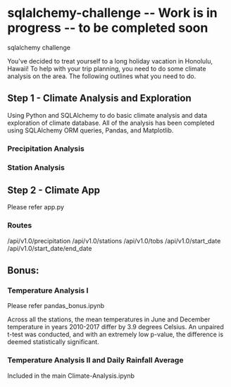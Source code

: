 # sqlalchemy-challenge -- Work is in progress -- to be completed soon
sqlalchemy challenge

You've decided to treat yourself to a long holiday vacation in Honolulu, Hawaii! To help with your trip planning, you need to do some climate analysis on the area. The following outlines what you need to do.

## Step 1 - Climate Analysis and Exploration

Using Python and SQLAlchemy to do basic climate analysis and data exploration of climate database. All of the analysis has been completed using SQLAlchemy ORM queries, Pandas, and Matplotlib.

### Precipitation Analysis
### Station Analysis


## Step 2 - Climate App 
Please refer app.py

### Routes
/api/v1.0/precipitation
/api/v1.0/stations
/api/v1.0/tobs
/api/v1.0/start_date
/api/v1.0/start_date/end_date
        
## Bonus:

### Temperature Analysis I
Please refer pandas_bonus.ipynb

Across all the stations, the mean temperatures in June and December temperature in years 2010-2017 differ by 3.9 degrees Celsius. An unpaired t-test was conducted, and with an extremely low p-value, the difference is deemed statistically significant.

### Temperature Analysis II and Daily Rainfall Average 
Included in the main Climate-Analysis.ipynb

